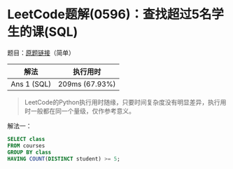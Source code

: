 # LeetCode题解(0596)：查找超过5名学生的课(SQL)

题目：[原题链接](https://leetcode-cn.com/problems/classes-more-than-5-students/)（简单）

| 解法        | 执行用时       |
| ----------- | -------------- |
| Ans 1 (SQL) | 209ms (67.93%) |

>  LeetCode的Python执行用时随缘，只要时间复杂度没有明显差异，执行用时一般都在同一个量级，仅作参考意义。

解法一：

```sql
SELECT class
FROM courses
GROUP BY class
HAVING COUNT(DISTINCT student) >= 5;
```